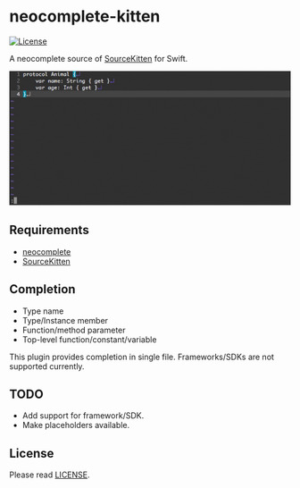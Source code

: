 # neocomplete-kitten

[![License][license-badge]][license]

A neocomplete source of [SourceKitten][github-sourcekitten] for Swift.

![kitten-gif](/kitten.gif)

## Requirements

- [neocomplete][github-neocomplete]
- [SourceKitten][github-sourcekitten]


## Completion

- Type name
- Type/Instance member
- Function/method parameter
- Top-level function/constant/variable

This plugin provides completion in single file.
Frameworks/SDKs are not supported currently.


## TODO

- Add support for framework/SDK.
- Make placeholders available.


## License

Please read [LICENSE][license].

[license-badge]: https://img.shields.io/badge/license-MIT-yellowgreen.svg?style=flat-square
[license]: LICENSE
[github-sourcekitten]: https://github.com/jpsim/SourceKitten
[github-neocomplete]: https://github.com/Shougo/neocomplete.vim
